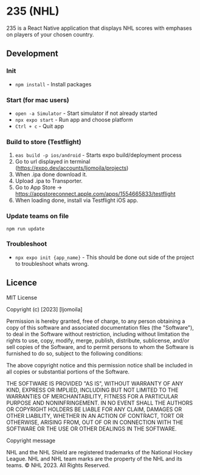 # 235 (NHL)

235 is a React Native application that displays NHL scores with emphases on players of your chosen country.

## Development

### Init

- `npm install` - Install packages

### Start (for mac users)

- `open -a Simulator` - Start simulator if not already started
- `npx expo start` - Run app and choose platform
- `Ctrl + c` - Quit app

### Build to store (Testflight)

1. `eas build -p ios/android` - Starts expo build/deployment process
2. Go to url displayed in terminal (https://expo.dev/accounts/ljomoila/projects)
3. When .ipa done download it.
4. Upload .ipa to Transporter.
5. Go to App Store -> https://appstoreconnect.apple.com/apps/1554665833/testflight
6. When loading done, install via Testflight iOS app.

### Update teams on file

`npm run update`

### Troubleshoot

- `npx expo init {app_name}` - This should be done out side of the project to troubleshoot whats wrong.

## Licence

MIT License

Copyright (c) [2023] [ljomoila]

Permission is hereby granted, free of charge, to any person obtaining a copy
of this software and associated documentation files (the "Software"), to deal
in the Software without restriction, including without limitation the rights
to use, copy, modify, merge, publish, distribute, sublicense, and/or sell
copies of the Software, and to permit persons to whom the Software is
furnished to do so, subject to the following conditions:

The above copyright notice and this permission notice shall be included in all
copies or substantial portions of the Software.

THE SOFTWARE IS PROVIDED "AS IS", WITHOUT WARRANTY OF ANY KIND, EXPRESS OR
IMPLIED, INCLUDING BUT NOT LIMITED TO THE WARRANTIES OF MERCHANTABILITY,
FITNESS FOR A PARTICULAR PURPOSE AND NONINFRINGEMENT. IN NO EVENT SHALL THE
AUTHORS OR COPYRIGHT HOLDERS BE LIABLE FOR ANY CLAIM, DAMAGES OR OTHER
LIABILITY, WHETHER IN AN ACTION OF CONTRACT, TORT OR OTHERWISE, ARISING FROM,
OUT OF OR IN CONNECTION WITH THE SOFTWARE OR THE USE OR OTHER DEALINGS IN THE
SOFTWARE.

Copyright message

NHL and the NHL Shield are registered trademarks of the National Hockey League. NHL and NHL team marks are the property of the NHL and its teams. © NHL 2023. All Rights Reserved.
